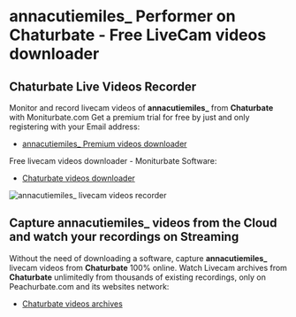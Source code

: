 # annacutiemiles_ Performer on Chaturbate - Free LiveCam videos downloader

## Chaturbate Live Videos Recorder

Monitor and record livecam videos of **annacutiemiles_** from **Chaturbate** with Moniturbate.com
Get a premium trial for free by just and only registering with your Email address:
* [annacutiemiles_ Premium videos downloader](https://moniturbate.com/request-demo-licence-key.html)

Free livecam videos downloader - Moniturbate Software:
* [Chaturbate videos downloader](https://moniturbate.com/moniturbate-download-software.html)

![annacutiemiles_ livecam videos recorder](https://peachurnet.com/templates/moniturbate-software.png)


## Capture annacutiemiles_ videos from the Cloud and watch your recordings on Streaming

Without the need of downloading a software, capture **annacutiemiles_** livecam videos from **Chaturbate** 100% online.
Watch Livecam archives from **Chaturbate** unlimitedly from thousands of existing recordings, only on Peachurbate.com and its websites network:
* [Chaturbate videos archives](https://peachurnet.com/)